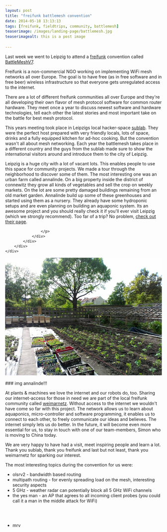 ```yaml
---
layout: post
title: "freifunk battlemesh convention"
date: 2014-05-18 13:13:13
tags: [freifunk, fieldtrips, community, battlemesh] 
teaserimage: /images/landing-page/battlemesh.jpg
teaserimagealt: this is a post image

---
```


<div class="container">
	<div class="row">
		<div class="col-md-9">
			<div class="posts">
				<div class="caption margin-bottom">
					<p>

Last week we went to Leipzig to attend a <a href="http://www.freifunk.net/">freifunk</a> convention called <a href="http://battlemesh.org/BattleMeshV7">BattleMeshV7</a>. 

Freifunk is a non-commercial NGO working on implementing WiFi mesh networks all over Europe. The goal is to have free (as in free software and in free beer) wireless infrastructure so that everyone gets unregulated access to the internet.

There are a lot of different freifunk communities all over Europe and they're all developing their own flavor of mesh protocol software for common router hardware.
They meet once a year to discuss newest software and hardware technologies, tell each other the latest stories and most important take on the battle for best mesh protocol.

This years meeting took place in Leipzigs local hacker-space <a href="http://www.sublab.org/">sublab</a>. They were the perfect host prepared with very friendly locals, lots of space, drinks and a fully equipped kitchen for ad-hoc cooking.
But the convention wasn't all about mesh networking. Each year the battlemesh takes place in a different country and the guys from the sublab made sure to show the international visitors around and introduce them to the city of Leipzig.

Leipzig is a huge city with a lot of vacant lots. This enables people to use this space for community projects. We made a tour through the neighborhood to discover some of them. The most interesting one was an urban farm called annalinde. On a big property inside the district of connewitz they grow all kinds of vegetables and sell the crop on weekly markets. On the lot are some pretty damaged buildings remaining from an old market garden. Annalinde build up some of these greenhouses and started using them as a nursery. They already have some hydroponic setups and are even planning on building an aquaponic system. Its an awesome project and you should really check it if you'll ever visit Leipzig (which we strongly recommend). Too far of a trip? No problem, <a href="http://annalinde-leipzig.de/">check out their page</a>.

					</p>
				</div>
			</div>
		</div>
	</div>
</div>

<div class="jumbotron postimg">
	<img src="/images/landing-page/annalinde.jpg"/>
</div>

<div class="container">
	<div class="row">
		<div class="col-md-9">
			<div class="posts">
				<div class="caption margin-bottom">
					<p>
### img annalinde!!!

At plants & machines we love the internet and our robots do, too. Sharing our internet-access for those in need we are part of the local freifunk community called <a href="http://weimarnetz.de/">weimarnetz</a>. 
Without access to the internet we wouldn't have come so far with this project. The network allows us to learn about aquaponics, micro-controller and software programming, it enables us to connect to each other, to freely communicate our ideas and believes. The internet simply lets us do better.
In the future, it will become even more essential for us, to stay in touch with one of our team-members, Simon who is moving to China today.

We are very happy to have had a visit, meet inspiring people and learn a lot.
Thank you sublab, thank you freifunk and last but not least, thank you weimarnetz for sparking our interest.

The most interesting topics during the convention for us were:

* olsrv2 - bandwidth based routing
* multipath routing - for evenly spreading load on the mesh, interesting security aspects
* 5 GHz - weather radar can potentially block all 5 GHz WiFi channels
* the yes man - an AP that agrees to all incoming client probes (you could call it a man in the middle attack for WiFi)

<br><br>
- mrv
					</p>
				</div>
			</div>
		</div>
	</div>
</div>






